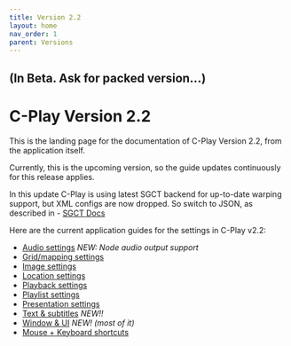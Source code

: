 ```yaml
---
title: Version 2.2
layout: home
nav_order: 1
parent: Versions
---
```


## (In Beta. Ask for packed version...)
# C-Play Version 2.2 

This is the landing page for the documentation of C-Play Version 2.2, from the application itself.

Currently, this is the upcoming version, so the guide updates continuously for this release applies.

In this update C-Play is using latest SGCT backend for up-to-date warping support, but XML configs are now dropped. So switch to JSON, as described in - [SGCT Docs](https://sgct.github.io)

Here are the current application guides for the settings in C-Play v2.2:

 - [Audio settings](../guides/settings/audio) *NEW: Node audio output support*
 - [Grid/mapping settings](../guides/settings/grid)
 - [Image settings](../guides/settings/image)
 - [Location settings](../guides/settings/location)
 - [Playback settings](../guides/settings/playback)
 - [Playlist settings](../guides/settings/playlist)
 - [Presentation settings](../guides/settings/presentation)
 - [Text & subtitles](../guides/settings/subtitles) *NEW!!*
 - [Window & UI](../guides/settings/window_and_ui) *NEW! (most of it)*
 - [Mouse + Keyboard shortcuts](../guides/settings/shortcuts_mouse_keys)